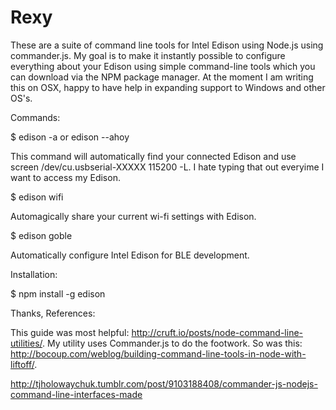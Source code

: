 Rexy
===========

These are a suite of command line tools for Intel Edison using Node.js using commander.js. My goal is to make it instantly possible to configure everything about your Edison using simple command-line tools which you can download via the NPM package manager. At the moment I am writing this on OSX, happy to have help in expanding support to Windows and other OS's. 

Commands:

$ edison -a or edison --ahoy 

This command will automatically find your connected Edison and use screen /dev/cu.usbserial-XXXXX 115200 -L. I hate typing that out everyime I want to access my Edison.

$ edison wifi

Automagically share your current wi-fi settings with Edison.

$ edison goble

Automatically configure Intel Edison for BLE development. 

Installation:

$ npm install -g edison

Thanks, References:

This guide was most helpful: http://cruft.io/posts/node-command-line-utilities/. My utility uses Commander.js to do the footwork. So was this: http://bocoup.com/weblog/building-command-line-tools-in-node-with-liftoff/.

http://tjholowaychuk.tumblr.com/post/9103188408/commander-js-nodejs-command-line-interfaces-made